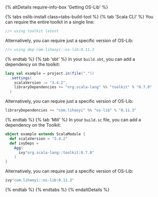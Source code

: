 {% altDetails require-info-box 'Getting OS-Lib' %}

{% tabs oslib-install class=tabs-build-tool %}
{% tab 'Scala CLI' %}
You can require the entire toolkit in a single line:
```scala
//> using toolkit latest
```

Alternatively, you can require just a specific version of OS-Lib:
```scala
//> using dep com.lihaoyi::os-lib:0.11.3
```
{% endtab %}
{% tab 'sbt' %}
In your `build.sbt`, you can add a dependency on the toolkit:
```scala
lazy val example = project.in(file("."))
  .settings(
    scalaVersion := "3.4.2",
    libraryDependencies += "org.scala-lang" %% "toolkit" % "0.7.0"
  )
```
Alternatively, you can require just a specific version of OS-Lib:
```scala
libraryDependencies += "com.lihaoyi" %% "os-lib" % "0.11.3"
```
{% endtab %}
{% tab 'Mill' %}
In your `build.sc` file, you can add a dependency on the Toolkit:
```scala
object example extends ScalaModule {
  def scalaVersion = "3.4.2"
  def ivyDeps =
    Agg(
      ivy"org.scala-lang::toolkit:0.7.0"
    )
}
```
Alternatively, you can require just a specific version of OS-Lib:
```scala
ivy"com.lihaoyi::os-lib:0.11.3"
```
{% endtab %}
{% endtabs %}
{% endaltDetails %}
